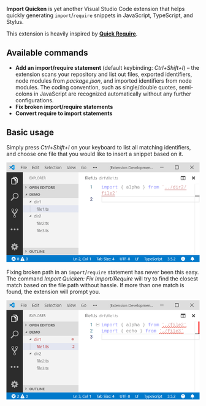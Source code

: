**Import Quicken** is yet another Visual Studio Code extension that helps quickly generating `import`/`require` snippets in JavaScript, TypeScript, and Stylus.

This extension is heavily inspired by [**Quick Require**](https://marketplace.visualstudio.com/items?itemName=milkmidi.vs-code-quick-require).

## Available commands

- **Add an import/require statement** (default keybinding: _Ctrl+Shift+I_) – the extension scans your repository and list out files, exported identifiers, node modules from _package.json_, and imported identifiers from node modules. The coding convention, such as single/double quotes, semi-colons in JavaScript are recognized automatically without any further configurations.
- **Fix broken import/require statements**
- **Convert require to import statements**

## Basic usage

Simply press _Ctrl+Shift+I_ on your keyboard to list all matching identifiers, and choose one file that you would like to insert a snippet based on it.

![Add an import statement](docs/add-import.gif)

Fixing broken path in an `import`/`require` statement has never been this easy. The command _Import Quicken: Fix Import/Require_ will try to find the closest match based on the file path without hassle. If more than one match is found, the extension will prompt you.

![Fix broken import statements](docs/fix-import.gif)
